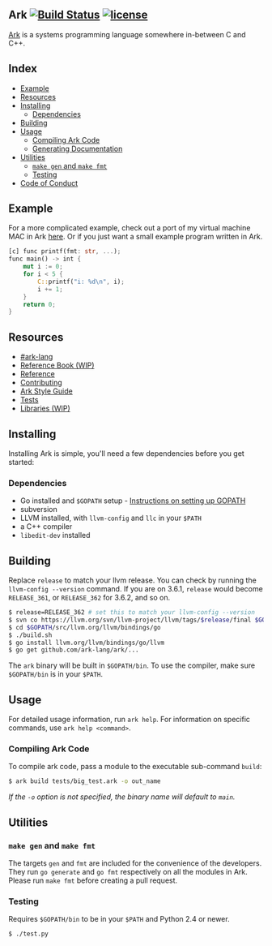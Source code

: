 ## Ark [![Build Status](https://api.travis-ci.org/ark-lang/ark.svg?branch=master)][1] [![license](http://img.shields.io/badge/license-MIT-brightgreen.svg)](https://raw.githubusercontent.com/ark-lang/ark/master/LICENSE)

[Ark](//www.ark-lang.org) is a systems programming language somewhere in-between C and C++.

## Index
* [Example](#example)
* [Resources](#resources)
* [Installing](#installing)
    * [Dependencies](#dependencies)
* [Building](#building)
* [Usage](#usage)
    * [Compiling Ark Code](#compiling-ark-code)
    * [Generating Documentation](#docgen)
* [Utilities](#utilities)
    * [`make gen` and `make fmt`](#make-gen-and-make-fmt)
    * [Testing](#testing)
* [Code of Conduct](#coc)

## <a name="example"></a> Example
For a more complicated example, check out a port of my virtual machine MAC in Ark
[here](//www.github.com/ark-lang/mac-ark). Or if you just want a small example 
program written in Ark.

```rust
[c] func printf(fmt: str, ...);
func main() -> int {
    mut i := 0;
    for i < 5 {
        C::printf("i: %d\n", i);
        i += 1;
    }
    return 0;
}
```

## <a name="resources"></a> Resources
* [#ark-lang](//webchat.freenode.net/?channels=%23ark-lang)
* [Reference Book (WIP)](http://felixangell.gitbooks.io/ark-reference/content/)
* [Reference](//github.com/ark-lang/ark-docs/blob/master/REFERENCE.md)
* [Contributing](/CONTRIBUTING.md)
* [Ark Style Guide](//github.com/ark-lang/ark-docs/blob/master/STYLEGUIDE.md)
* [Tests](/tests/)
* [Libraries (WIP)](/lib/)

## <a name="installing"></a> Installing
Installing Ark is simple, you'll need a few dependencies 
before you get started:

### <a name="dependencies"></a> Dependencies
* Go installed and `$GOPATH` setup - [Instructions on setting up GOPATH](//golang.org/doc/code.html#GOPATH)
* subversion
* LLVM installed, with `llvm-config` and `llc` in your `$PATH`
* a C++ compiler
* `libedit-dev` installed

## <a name="building"></a> Building
Replace `release` to match your llvm release. You can check by running 
the `llvm-config --version` command. If you are on 3.6.1, `release` would
become `RELEASE_361`, or `RELEASE_362` for 3.6.2, and so on.

```bash
$ release=RELEASE_362 # set this to match your llvm-config --version
$ svn co https://llvm.org/svn/llvm-project/llvm/tags/$release/final $GOPATH/src/llvm.org/llvm
$ cd $GOPATH/src/llvm.org/llvm/bindings/go
$ ./build.sh
$ go install llvm.org/llvm/bindings/go/llvm
$ go get github.com/ark-lang/ark/...
```

The `ark` binary will be built in `$GOPATH/bin`. To use the compiler, 
make sure `$GOPATH/bin` is in your `$PATH`.

## <a name="usage"></a> Usage
For detailed usage information, run `ark help`. For information
on specific commands, use `ark help <command>`.

### <a name="compiling-ark-code"></a> Compiling Ark Code
To compile ark code, pass a module to the executable
sub-command `build`:

```bash
$ ark build tests/big_test.ark -o out_name
```

_If the `-o` option is not specified, the binary name will default to `main`._

## <a name="utilities"></a> Utilities
### <a name="make-gen-and-make-fmt"></a> `make gen` and `make fmt`
The targets `gen` and `fmt` are included for the convenience of the developers. 
They run `go generate` and `go fmt` respectively on all the modules in Ark. 
Please run `make fmt` before creating a pull request.

### <a name="testing"></a> Testing
Requires `$GOPATH/bin` to be in your `$PATH` and Python 2.4 or newer.

```bash
$ ./test.py
```

[1]: https://travis-ci.org/ark-lang/ark "Build Status"
